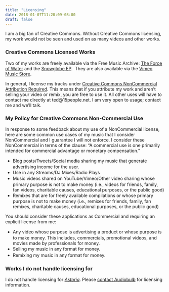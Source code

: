 ```yaml
---
title: "Licensing"
date: 2018-01-07T11:20:09-08:00
draft: false
---
```


I am a big fan of Creative Commons. Without Creative Commons licensing, my work would not be seen and used on as many videos and other works.

### Creative Commons Licensed Works

<p>Two of my works are freely available via the Free Music Archive: <a href="https://freemusicarchive.org/music/The_OO-Ray/The_Force_of_Water/">The Force of Water</a> and the <a href="https://freemusicarchive.org/music/The_OO-Ray/Snowglobe_EP/">Snowglobe EP</a>.  They are also available via the <a href="https://vimeo.com/musicstore/track/58364/silhouettes-by-the-oo-ray">Vimeo Music Store</a>.</p>

<p>In general, I license my tracks under <a href="http://creativecommons.org/licenses/by-nc/4.0/">Creative Commons NonCommercial Attribution Required</a>. This means that if you attribute my work and aren’t selling your video or remix, you are free to use it. All other uses will have to contact me directly at ted@15people.net. I am very open to usage; contact me and we’ll talk.</p>

### My Policy for Creative Commons Non-Commercial Use

<p>In response to some feedback about my use of a NonCommercial license, here are some common use cases of my music that I consider NonCommercial and I guarantee I will not enforce. I consider these NonCommercial in terms of the clause: “A commercial use is one primarily intended for commercial advantage or monetary compensation.”</p>
<ul><li><span style="line-height: 1.4;">Blog posts/Tweets/Social media sharing my music that generate advertising income for the user.</span></li>
<li><span style="line-height: 1.4;">Use in any Streams/DJ Mixes/Radio Plays</span></li>
<li><span style="line-height: 1.4;">Music videos shared on YouTube/Vimeo/Other video sharing whose primary purpose is not to make money (i.e., videos for friends, family, fan videos, charitable causes, educational purposes, or the public good)</span></li>
<li><span style="line-height: 1.4;">Remixes that are for freely available compilations or whose primary purpose is not to make money (</span>i.e., remixes for friends, family, fan remixes, charitable causes, educational purposes, or the public good)</li>
</ul><p>You should consider these applications as Commercial and requiring an explicit license from me:</p>
<ul><li><span style="line-height: 1.4;">Any video whose purpose is advertising a product or whose purpose is to make money. This includes, commercials, promotional videos, and movies made by professionals for money.</span></li>
<li><span style="line-height: 1.4;">Selling my music in any format for money. </span></li>
<li><span style="line-height: 1.4;">Remixing my music in any format for money.</span></li>
</ul>

### Works I do not handle licensing for

I do not handle licensing for [*Astoria*](http://www.audiobulb.com/albums/AB048/AB048.htm). Please [contact Audiobulb](http://www.audiobulb.com/contact.html) for licensing information.